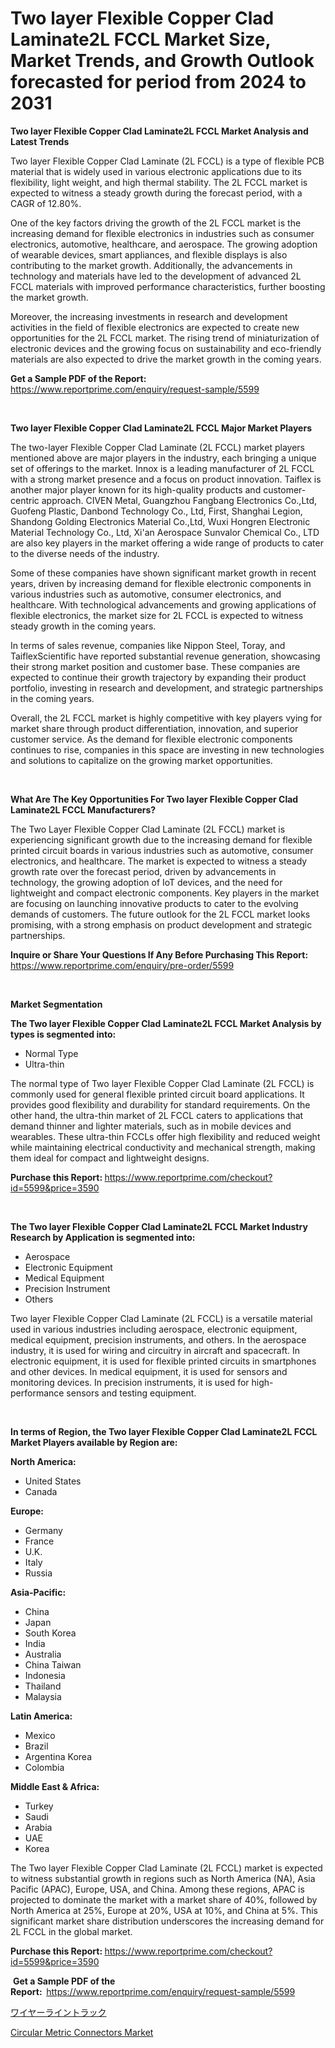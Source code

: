 <p><h1>Two layer Flexible Copper Clad Laminate2L FCCL Market Size, Market Trends, and Growth Outlook forecasted for period from 2024 to 2031</h1></p><p><strong>Two layer Flexible Copper Clad Laminate2L FCCL Market Analysis and Latest Trends</strong></p>
<p><p>Two layer Flexible Copper Clad Laminate (2L FCCL) is a type of flexible PCB material that is widely used in various electronic applications due to its flexibility, light weight, and high thermal stability. The 2L FCCL market is expected to witness a steady growth during the forecast period, with a CAGR of 12.80%.</p><p>One of the key factors driving the growth of the 2L FCCL market is the increasing demand for flexible electronics in industries such as consumer electronics, automotive, healthcare, and aerospace. The growing adoption of wearable devices, smart appliances, and flexible displays is also contributing to the market growth. Additionally, the advancements in technology and materials have led to the development of advanced 2L FCCL materials with improved performance characteristics, further boosting the market growth.</p><p>Moreover, the increasing investments in research and development activities in the field of flexible electronics are expected to create new opportunities for the 2L FCCL market. The rising trend of miniaturization of electronic devices and the growing focus on sustainability and eco-friendly materials are also expected to drive the market growth in the coming years.</p></p>
<p><strong>Get a Sample PDF of the Report:&nbsp;</strong> <a href="https://www.reportprime.com/enquiry/request-sample/5599">https://www.reportprime.com/enquiry/request-sample/5599</a></p>
<p>&nbsp;</p>
<p><strong>Two layer Flexible Copper Clad Laminate2L FCCL Major Market Players</strong></p>
<p><p>The two-layer Flexible Copper Clad Laminate (2L FCCL) market players mentioned above are major players in the industry, each bringing a unique set of offerings to the market. Innox is a leading manufacturer of 2L FCCL with a strong market presence and a focus on product innovation. Taiflex is another major player known for its high-quality products and customer-centric approach. CIVEN Metal, Guangzhou Fangbang Electronics Co.,Ltd, Guofeng Plastic, Danbond Technology Co., Ltd, First, Shanghai Legion, Shandong Golding Electronics Material Co.,Ltd, Wuxi Hongren Electronic Material Technology Co., Ltd, Xi'an Aerospace Sunvalor Chemical Co., LTD are also key players in the market offering a wide range of products to cater to the diverse needs of the industry.</p><p>Some of these companies have shown significant market growth in recent years, driven by increasing demand for flexible electronic components in various industries such as automotive, consumer electronics, and healthcare. With technological advancements and growing applications of flexible electronics, the market size for 2L FCCL is expected to witness steady growth in the coming years.</p><p>In terms of sales revenue, companies like Nippon Steel, Toray, and TaiflexScientific have reported substantial revenue generation, showcasing their strong market position and customer base. These companies are expected to continue their growth trajectory by expanding their product portfolio, investing in research and development, and strategic partnerships in the coming years.</p><p>Overall, the 2L FCCL market is highly competitive with key players vying for market share through product differentiation, innovation, and superior customer service. As the demand for flexible electronic components continues to rise, companies in this space are investing in new technologies and solutions to capitalize on the growing market opportunities.</p></p>
<p>&nbsp;</p>
<p><strong>What Are The Key Opportunities For Two layer Flexible Copper Clad Laminate2L FCCL Manufacturers?</strong></p>
<p><p>The Two Layer Flexible Copper Clad Laminate (2L FCCL) market is experiencing significant growth due to the increasing demand for flexible printed circuit boards in various industries such as automotive, consumer electronics, and healthcare. The market is expected to witness a steady growth rate over the forecast period, driven by advancements in technology, the growing adoption of IoT devices, and the need for lightweight and compact electronic components. Key players in the market are focusing on launching innovative products to cater to the evolving demands of customers. The future outlook for the 2L FCCL market looks promising, with a strong emphasis on product development and strategic partnerships.</p></p>
<p><strong>Inquire or Share Your Questions If Any Before Purchasing This Report:</strong> <a href="https://www.reportprime.com/enquiry/pre-order/5599">https://www.reportprime.com/enquiry/pre-order/5599</a></p>
<p>&nbsp;</p>
<p><strong>Market Segmentation</strong></p>
<p><strong>The Two layer Flexible Copper Clad Laminate2L FCCL Market Analysis by types is segmented into:</strong></p>
<p><ul><li>Normal Type</li><li>Ultra-thin</li></ul></p>
<p><p>The normal type of Two layer Flexible Copper Clad Laminate (2L FCCL) is commonly used for general flexible printed circuit board applications. It provides good flexibility and durability for standard requirements. On the other hand, the ultra-thin market of 2L FCCL caters to applications that demand thinner and lighter materials, such as in mobile devices and wearables. These ultra-thin FCCLs offer high flexibility and reduced weight while maintaining electrical conductivity and mechanical strength, making them ideal for compact and lightweight designs.</p></p>
<p><strong>Purchase this Report:&nbsp;</strong><a href="https://www.reportprime.com/checkout?id=5599&price=3590">https://www.reportprime.com/checkout?id=5599&price=3590</a></p>
<p>&nbsp;</p>
<p><strong>The Two layer Flexible Copper Clad Laminate2L FCCL Market Industry Research by Application is segmented into:</strong></p>
<p><ul><li>Aerospace</li><li>Electronic Equipment</li><li>Medical Equipment</li><li>Precision Instrument</li><li>Others</li></ul></p>
<p><p>Two layer Flexible Copper Clad Laminate (2L FCCL) is a versatile material used in various industries including aerospace, electronic equipment, medical equipment, precision instruments, and others. In the aerospace industry, it is used for wiring and circuitry in aircraft and spacecraft. In electronic equipment, it is used for flexible printed circuits in smartphones and other devices. In medical equipment, it is used for sensors and monitoring devices. In precision instruments, it is used for high-performance sensors and testing equipment.</p></p>
<p>&nbsp;</p>
<p><strong>In terms of Region, the Two layer Flexible Copper Clad Laminate2L FCCL Market Players available by Region are:</strong></p>
<p>
    <p> <strong> North America: </strong>
        <ul>
            <li>United States</li>
            <li>Canada</li>
        </ul>
        </p> 
    <p> <strong> Europe: </strong>
        <ul>
            <li>Germany</li>
            <li>France</li>
            <li>U.K.</li>
            <li>Italy</li>
            <li>Russia</li>
        </ul>
        </p> 
    <p> <strong> Asia-Pacific: </strong>
        <ul>
            <li>China</li>
            <li>Japan</li>
            <li>South Korea</li>
            <li>India</li>
            <li>Australia</li>
            <li>China Taiwan</li>
            <li>Indonesia</li>
            <li>Thailand</li>
            <li>Malaysia</li>
        </ul>
        </p> 
    <p> <strong> Latin America: </strong>
        <ul>
            <li>Mexico</li>
            <li>Brazil</li>
            <li>Argentina Korea</li>
            <li>Colombia</li>
        </ul>
        </p> 
    <p> <strong> Middle East & Africa: </strong>
        <ul>
            <li>Turkey</li>
            <li>Saudi</li>
            <li>Arabia</li>
            <li>UAE</li>
            <li>Korea</li>
        </ul>
    </p>
    </p>
<p><p>The Two layer Flexible Copper Clad Laminate (2L FCCL) market is expected to witness substantial growth in regions such as North America (NA), Asia Pacific (APAC), Europe, USA, and China. Among these regions, APAC is projected to dominate the market with a market share of 40%, followed by North America at 25%, Europe at 20%, USA at 10%, and China at 5%. This significant market share distribution underscores the increasing demand for 2L FCCL in the global market.</p></p>
<p><strong>Purchase this Report: </strong><a href="https://www.reportprime.com/checkout?id=5599&price=3590">https://www.reportprime.com/checkout?id=5599&price=3590</a></p>
<p>&nbsp;<strong>Get a Sample PDF of the Report:&nbsp;&nbsp;</strong><a href="https://www.reportprime.com/enquiry/request-sample/5599">https://www.reportprime.com/enquiry/request-sample/5599</a></p>
<p><strong></strong></p>
<p><p><a href="https://github.com/oqxogxyvqe90775/Market-Research-Report-List-1/blob/main/529624215832.md">ワイヤーライントラック</a></p><p><a href="https://github.com/RoccoManning/Market-Research-Report-List-4/blob/main/circular-metric-connectors-market.md">Circular Metric Connectors Market</a></p></p>